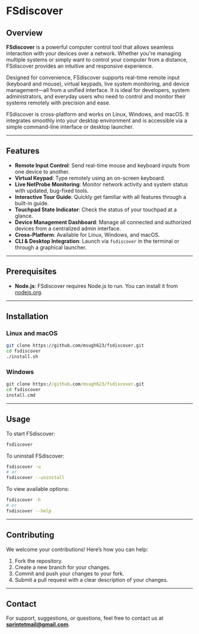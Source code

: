 # FSdiscover

## Overview

**FSdiscover** is a powerful computer control tool that allows seamless interaction with your devices over a network. Whether you're managing multiple systems or simply want to control your computer from a distance, FSdiscover provides an intuitive and responsive experience.

Designed for convenience, FSdiscover supports real-time remote input (keyboard and mouse), virtual keypads, live system monitoring, and device management—all from a unified interface. It is ideal for developers, system administrators, and everyday users who need to control and monitor their systems remotely with precision and ease.

FSdiscover is cross-platform and works on Linux, Windows, and macOS. It integrates smoothly into your desktop environment and is accessible via a simple command-line interface or desktop launcher.

---

## Features

- **Remote Input Control**: Send real-time mouse and keyboard inputs from one device to another.
- **Virtual Keypad**: Type remotely using an on-screen keyboard.
- **Live NetProbe Monitoring**: Monitor network activity and system status with updated, bug-fixed tools.
- **Interactive Tour Guide**: Quickly get familiar with all features through a built-in guide.
- **Touchpad State Indicator**: Check the status of your touchpad at a glance.
- **Device Management Dashboard**: Manage all connected and authorized devices from a centralized admin interface.
- **Cross-Platform**: Available for Linux, Windows, and macOS.
- **CLI & Desktop Integration**: Launch via `fsdiscover` in the terminal or through a graphical launcher.

---

## Prerequisites

- **Node.js**: FSdiscover requires Node.js to run. You can install it from [nodejs.org](https://nodejs.org/).

---

## Installation

### Linux and macOS

```bash
git clone https://github.com/msugh623/fsdiscover.git
cd fsdiscover
./install.sh
```

### Windows

```cmd
git clone https://github.com/msugh623/fsdiscover.git
cd fsdiscover
install.cmd
```

---

## Usage

To start FSdiscover:

```bash
fsdiscover
```

To uninstall FSdiscover:

```bash
fsdiscover -u
# or
fsdiscover --uninstall
```

To view available options:

```bash
fsdiscover -h
# or
fsdiscover --help
```

---

## Contributing

We welcome your contributions! Here’s how you can help:

1. Fork the repository.
2. Create a new branch for your changes.
3. Commit and push your changes to your fork.
4. Submit a pull request with a clear description of your changes.

---

## Contact

For support, suggestions, or questions, feel free to contact us at **sprintetmail@gmail.com**.
